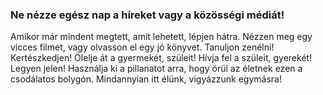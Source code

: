 ###  Ne nézze egész nap a híreket vagy a közösségi médiát!

Amikor már mindent megtett, amit lehetett, lépjen hátra. Nézzen meg egy vicces filmet, vagy olvasson el egy jó könyvet. Tanuljon zenélni! Kertészkedjen! Ölelje át a gyermekét, szüleit! Hívja fel a szüleit, gyerekét! Legyen jelen! Használja ki a pillanatot arra, hogy örül az életnek ezen a csodálatos bolygón. Mindannyian itt élünk, vigyázzunk egymásra!
